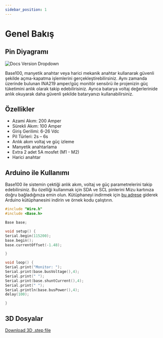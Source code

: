 ```yaml
---
sidebar_position: 1
---
```


# Genel Bakış

## Pin Diyagramı

![Docs Version Dropdown](https://viyalab.com/wp-content/uploads/2023/01/Base100Diagram.webp)

Base100, manyetik anahtar veya harici mekanik anahtar kullanarak güvenli şekilde açma-kapatma işlemlerini gerçekleştirebilirsiniz. Aynı zamanda üzerinde bulunan INA219 amper/güç monitör sensörü ile projenizin güç tüketimini anlık olarak takip edebilirisiniz. Ayrıca batarya voltaj değerlerinide anlık okuyarak daha güvenli şekilde bataryanızı kullanabilirsiniz.

## Özellikler

- Azami Akım: 200 Amper
- Sürekli Akım:  100 Amper
- Giriş Gerilimi: 6-26 Vdc
- Pil Türleri: 2s – 6s
- Anlık akım voltaj ve güç izleme
- Manyetik anahtarlama
- Extra 2 adet 5A mosfet (M1 - M2)
- Harici anahtar

## Arduino ile Kullanımı

Base100 ile sistemin çektiği anlık akım, voltaj ve güç parametrelerini takip edebilirsiniz. Bu özelliği kullanmak için SDA ve SCL pinlerini Mizu kartınıza doğru bağladığınıza emin olun. Kütüphaneyi indirmek için [bu adrese](https://github.com/viyalab/Base100) giderek Arduino kütüphanesini indirin ve örnek kodu çalıştırın. 
``` cpp
#include "Wire.h"
#include <Base.h>

Base base;

void setup() {
Serial.begin(115200);
base.begin();
base.currentOffset(-1.48);

}

void loop() {
Serial.print("Monitor: ");
Serial.print(base.busVoltage(),4);
Serial.print(" ");
Serial.print(base.shuntCurrent(),4);
Serial.print(" ");
Serial.println(base.busPower(),4);
delay(100);

}
```

## 3D Dosyalar

[Download 3D .step file](https://drive.google.com/uc?export=download&id=11ZWXWRGygS61QGfRZoafaax8lh3cJFrf)